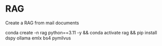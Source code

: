 # RAG
Create a RAG from mail documents

conda create -n rag python==3.11 -y && conda activate rag && pip install dspy ollama emlx bs4 pymilvus